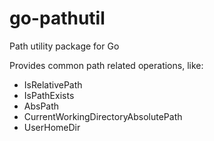 go-pathutil
===========

Path utility package for Go

Provides common path related operations, like:

* IsRelativePath
* IsPathExists
* AbsPath
* CurrentWorkingDirectoryAbsolutePath
* UserHomeDir
